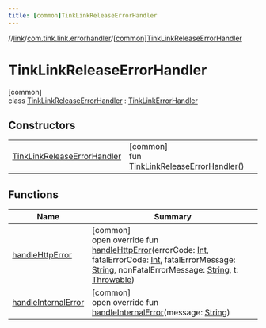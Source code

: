 ```yaml
---
title: [common]TinkLinkReleaseErrorHandler
---
```

//[link](../../../index.html)/[com.tink.link.errorhandler](../index.html)/[[common]TinkLinkReleaseErrorHandler](index.html)



# TinkLinkReleaseErrorHandler



[common]\
class [TinkLinkReleaseErrorHandler](index.html) : [TinkLinkErrorHandler](../[common]-tink-link-error-handler/index.html)



## Constructors


| | |
|---|---|
| [TinkLinkReleaseErrorHandler](-tink-link-release-error-handler.html) | [common]<br>fun [TinkLinkReleaseErrorHandler](-tink-link-release-error-handler.html)() |


## Functions


| Name | Summary |
|---|---|
| [handleHttpError](handle-http-error.html) | [common]<br>open override fun [handleHttpError](handle-http-error.html)(errorCode: [Int](https://kotlinlang.org/api/latest/jvm/stdlib/kotlin/-int/index.html), fatalErrorCode: [Int](https://kotlinlang.org/api/latest/jvm/stdlib/kotlin/-int/index.html), fatalErrorMessage: [String](https://kotlinlang.org/api/latest/jvm/stdlib/kotlin/-string/index.html), nonFatalErrorMessage: [String](https://kotlinlang.org/api/latest/jvm/stdlib/kotlin/-string/index.html), t: [Throwable](https://kotlinlang.org/api/latest/jvm/stdlib/kotlin/-throwable/index.html)) |
| [handleInternalError](handle-internal-error.html) | [common]<br>open override fun [handleInternalError](handle-internal-error.html)(message: [String](https://kotlinlang.org/api/latest/jvm/stdlib/kotlin/-string/index.html)) |


